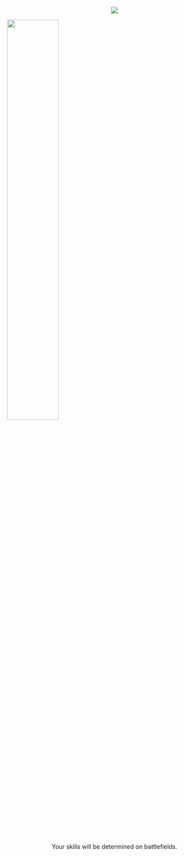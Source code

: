 <p align="center">
 <img src="https://www.codewars.com/users/mghorbani2357/badges/large">
</p>
           

<img width="49%" src="https://github-readme-stats.vercel.app/api?username=mghorbani2357&show_icons=true&theme=vue&count_private=true&include_all_commits=true"> 

<p align="center">
 Your skills will be determined on battlefields.
</p>
